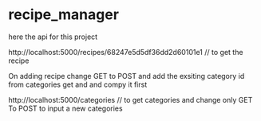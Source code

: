 # recipe_manager
here the api for this project

http://localhost:5000/recipes/68247e5d5df36dd2d60101e1  // to get the recipe 

On adding recipe change GET to POST and add the exsiting category id from categories 
get and and compy it first

http://localhost:5000/categories  // to get categories 
and change only GET To POST to input a new categories

